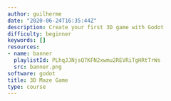 ```yaml
---
author: guilherme
date: "2020-06-24T16:35:44Z"
description: Create your first 3D game with Godot
difficulty: beginner
keywords: []
resources:
- name: banner
  playlistId: PLhqJJNjsQ7KFN2xwmu2REVRiTgHRtTrWs
  src: banner.png
software: godot
title: 3D Maze Game
type: course
---
```


